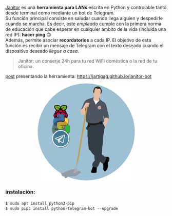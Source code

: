 [Janitor](https://github.com/jartigag/janitor) es una **herramienta para LANs** escrita en Python y controlable tanto desde terminal como mediante un bot de Telegram.  
Su función principal consiste en saludar cuando llega alguien y despedirle cuando se marcha. Es decir, este *empleado* cumple con la primera norma de educación que cabe esperar en cualquier ámbito de la vida (incluida una red IP): **hacer ping** 🙃  
Además, permite asociar **recordatorios** a cada IP. El objetivo de esta función es recibir un mensaje de Telegram con el texto deseado cuando el dispositivo deseado *llegue a casa*.

> Janitor: un conserje 24h para tu red WiFi doméstica o la red de tu oficina.

[post](https://jartigag.github.io/janitor-bot) presentando la herramienta: https://jartigag.github.io/janitor-bot

<p align="center">
<a href="https://11kaito11.deviantart.com/art/Scrubs-Wallpaper-11-330396239">
  <img src="https://raw.githubusercontent.com/jartigag/janitor/master/janitor.png" width="60%">
</a>
</p>

### instalación:
```
$ sudo apt install python3-pip
$ sudo pip3 install python-telegram-bot --upgrade
```
